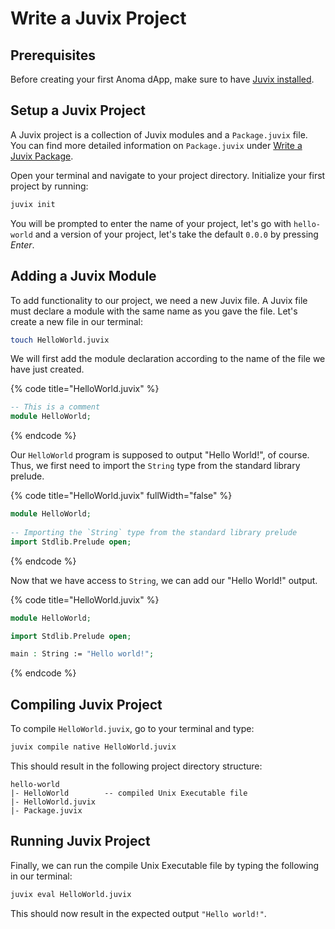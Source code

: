 # Write a Juvix Project

## Prerequisites

Before creating your first Anoma dApp, make sure to have [Juvix installed](../getting-started/install-juvix.md).

## Setup a Juvix Project

A Juvix project is a collection of Juvix modules and a `Package.juvix` file. You can find more detailed information on `Package.juvix` under [Write a Juvix Package](configure-a-juvix-package.md).

Open your terminal and navigate to your project directory. Initialize your first project by running:

```bash
juvix init
```

You will be prompted to enter the name of your project, let's go with `hello-world` and a version of your project, let's take the default `0.0.0` by pressing _Enter_.

## Adding a Juvix Module

To add functionality to our project, we need a new Juvix file. A Juvix file must declare a module with the same name as you gave the file. Let's create a new file in our terminal:

```bash
touch HelloWorld.juvix
```

We will first add the module declaration according to the name of the file we have just created.

{% code title="HelloWorld.juvix" %}
```agda
-- This is a comment
module HelloWorld;
```
{% endcode %}

Our `HelloWorld` program is supposed to output "Hello World!", of course. Thus, we first need to import the `String` type from the standard library prelude.

{% code title="HelloWorld.juvix" fullWidth="false" %}
```agda
module HelloWorld;
    
-- Importing the `String` type from the standard library prelude
import Stdlib.Prelude open; 
```
{% endcode %}

Now that we have access to `String`, we can add our "Hello World!" output.

{% code title="HelloWorld.juvix" %}
```agda
module HelloWorld;

import Stdlib.Prelude open;

main : String := "Hello world!";
```
{% endcode %}

## Compiling Juvix Project

To compile `HelloWorld.juvix`, go to your terminal and type:

```bash
juvix compile native HelloWorld.juvix
```

This should result in the following project directory structure:

```
hello-world
|- HelloWorld        -- compiled Unix Executable file
|- HelloWorld.juvix
|- Package.juvix
```

## Running Juvix Project

Finally, we can run the compile Unix Executable file by typing the following in our terminal:

```bash
juvix eval HelloWorld.juvix
```

This should now result in the expected output `"Hello world!"`.
